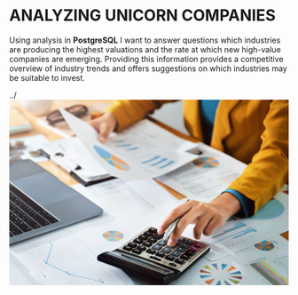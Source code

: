 
#                      ANALYZING UNICORN COMPANIES


Using analysis in **PostgreSQL**  I want to answer questions which   industries are producing the highest valuations and the rate at which new high-value companies are emerging. Providing this information provides a competitive overview of industry trends and offers suggestions on which industries may be suitable to invest.



../![Hand with calculator](calculator.png "Calculator")

